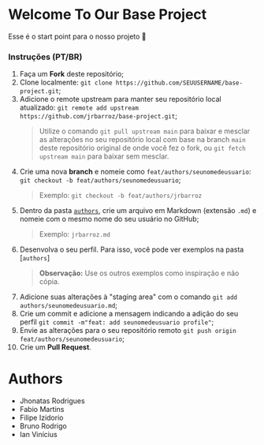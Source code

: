 # Welcome To Our Base Project

Esse é o start point para o nosso projeto 🚀

### Instruções (PT/BR)
1. Faça um **Fork** deste repositório;
2. Clone localmente: `git clone https://github.com/SEUUSERNAME/base-project.git`;
3. Adicione o remote upstream para manter seu repositório local atualizado: `git remote add upstream https://github.com/jrbarroz/base-project.git`;
    > Utilize o comando `git pull upstream main` para baixar e mesclar as alterações no seu repositório local com base na branch `main` deste repositório original de onde você fez o fork, ou `git fetch upstream main` para baixar sem mesclar.
4. Crie uma nova **branch** e nomeie como `feat/authors/seunomedeusuario`: `git checkout -b feat/authors/seunomedeusuario`;
    > Exemplo: `git checkout -b feat/authors/jrbarroz`
5. Dentro da pasta [`authors`](https://github.com/elidianaandrade/dio-lab-open-source/tree/main/community), crie um arquivo em Markdown (extensão `.md`) e nomeie com o mesmo nome do seu usuário no GitHub;
    > Exemplo: `jrbarroz.md` <br>
6. Desenvolva o seu perfil. Para isso, você pode ver exemplos na pasta [`authors`]
    > **Observação:** Use os outros exemplos como inspiração e não cópia.
7. Adicione suas alterações à "staging area" com o comando `git add authors/seunomedeusuario.md`;
8. Crie um commit e adicione a mensagem indicando a adição do seu perfil `git commit -m"feat: add seunomedeusuario profile"`;
9. Envie as alterações para o seu repositório remoto `git push origin feat/authors/seunomedeusuario`; 
10. Crie um **Pull Request**.

# Authors

- Jhonatas Rodrigues
- Fabio Martins
- Filipe Izidorio
- Bruno Rodrigo
- Ian Vinícius